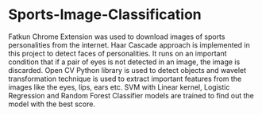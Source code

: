 # Sports-Image-Classification

Fatkun Chrome Extension was used to download images of sports personalities from the internet. Haar Cascade approach is implemented in this project to detect faces of personalities. It runs on an important condition that if a pair of eyes is not detected in an image, the image is discarded.
Open CV Python library is used to detect objects and wavelet transformation technique is used to extract important features from the images like the eyes, lips, ears etc.
SVM with Linear kernel, Logistic Regression and Random Forest Classifier models are trained to find out the model with the best score.
